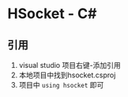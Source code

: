 # HSocket - C\#

## 引用

1. visual studio 项目右键-添加引用
2. 本地项目中找到hsocket.csproj
3. 项目中 `using hsocket` 即可
